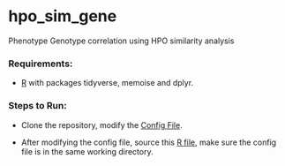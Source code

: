 # hpo_sim_gene

Phenotype Genotype correlation using HPO similarity analysis

 ### Requirements:
  
 * [R](https://www.r-project.org/) with packages tidyverse, memoise and dplyr.
                
 
 
 ### Steps to Run:

 * Clone the repository, modify the [Config File](https://github.com/galerp/hpo_sim_gene/blob/master/input.yml).

 * After modifying the config file, source this [R file](https://github.com/galerp/hpo_sim_gene/blob/master/read.yaml.R), make sure the config file is in the same working directory.


